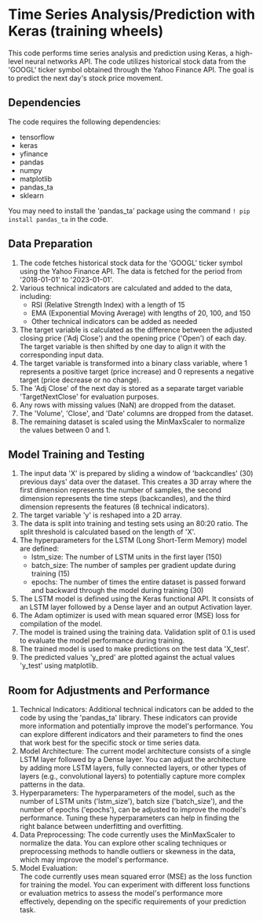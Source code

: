# Time Series Analysis/Prediction with Keras (training wheels)

This code performs time series analysis and prediction using Keras, a high-level neural networks API. The code utilizes historical stock data from the 'GOOGL' ticker symbol obtained through the Yahoo Finance API. The goal is to predict the next day's stock price movement.

## Dependencies
The code requires the following dependencies:
- tensorflow
- keras
- yfinance
- pandas
- numpy
- matplotlib
- pandas_ta
- sklearn

You may need to install the 'pandas_ta' package using the command `! pip install pandas_ta` in the code.

## Data Preparation
1. The code fetches historical stock data for the 'GOOGL' ticker symbol using the Yahoo Finance API. The data is fetched for the period from '2018-01-01' to '2023-01-01'.
2. Various technical indicators are calculated and added to the data, including:
   - RSI (Relative Strength Index) with a length of 15
   - EMA (Exponential Moving Average) with lengths of 20, 100, and 150
   - Other technical indicators can be added as needed
3. The target variable is calculated as the difference between the adjusted closing price ('Adj Close') and the opening price ('Open') of each day. The target variable is then shifted by one day to align it with the corresponding input data.
4. The target variable is transformed into a binary class variable, where 1 represents a positive target (price increase) and 0 represents a negative target (price decrease or no change).
5. The 'Adj Close' of the next day is stored as a separate target variable 'TargetNextClose' for evaluation purposes.
6. Any rows with missing values (NaN) are dropped from the dataset.
7. The 'Volume', 'Close', and 'Date' columns are dropped from the dataset.
8. The remaining dataset is scaled using the MinMaxScaler to normalize the values between 0 and 1.

## Model Training and Testing
1.  The input data 'X' is prepared by sliding a window of 'backcandles' (30) previous days' data over the dataset. This creates a 3D array where the first dimension represents the number of samples, the second dimension represents the time steps (backcandles), and the third dimension represents the features (8 technical indicators).
2.  The target variable 'y' is reshaped into a 2D array.
3. The data is split into training and testing sets using an 80:20 ratio. The split threshold is calculated based on the length of 'X'.
4. The hyperparameters for the LSTM (Long Short-Term Memory) model are defined:
   - lstm_size: The number of LSTM units in the first layer (150)
   - batch_size: The number of samples per gradient update during training (15)
   - epochs: The number of times the entire dataset is passed forward and backward through the model during training (30)
5. The LSTM model is defined using the Keras functional API. It consists of an LSTM layer followed by a Dense layer and an output Activation layer.
6. The Adam optimizer is used with mean squared error (MSE) loss for compilation of the model.
7. The model is trained using the training data. Validation split of 0.1 is used to evaluate the model performance during training.
8. The trained model is used to make predictions on the test data 'X_test'.
9. The predicted values 'y_pred' are plotted against the actual values 'y_test' using matplotlib.

## Room for Adjustments and Performance
1. Technical Indicators: 
    Additional technical indicators can be added to the code by using the 'pandas_ta' library. These indicators can provide more information and potentially improve the model's performance. You can explore different indicators and their parameters to find the ones that work best for the specific stock or time series data.
2. Model Architecture: 
    The current model architecture consists of a single LSTM layer followed by a Dense layer. You can adjust the architecture by adding more LSTM layers, fully connected layers, or other types of layers (e.g., convolutional layers) to potentially capture more complex patterns in the data.
3. Hyperparameters: 
    The hyperparameters of the model, such as the number of LSTM units ('lstm_size'), batch size ('batch_size'), and the number of epochs ('epochs'), can be adjusted to improve the model's performance. Tuning these hyperparameters can help in finding the right balance between underfitting and overfitting.
4. Data Preprocessing: 
    The code currently uses the MinMaxScaler to normalize the data. You can explore other scaling techniques or preprocessing methods to handle outliers or skewness in the data, which may improve the model's performance.
5. Model Evaluation:   
    The code currently uses mean squared error (MSE) as the loss function for training the model. You can experiment with different loss functions or evaluation metrics to assess the model's performance more effectively, depending on the specific requirements of your prediction task.
